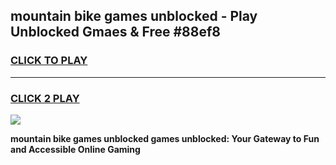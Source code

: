 
## mountain bike games unblocked - Play Unblocked Gmaes & Free #88ef8
<h3>
<a href="https://news.freeplayer.one?title=mountain_bike_games_unblocked&ref=03M">CLICK TO PLAY</a></h3>
<hr>

<h3>
<a href="https://news.freeplayer.one?title=mountain_bike_games_unblocked&ref=03M">CLICK 2 PLAY</a>
  
</h3>

<a href="https://news.freeplayer.one?title=mountain_bike_games_unblocked&ref=03M"><img src="https://clearcache.store/games.png"></a>


**mountain bike games unblocked games unblocked: Your Gateway to Fun and Accessible Online Gaming**
